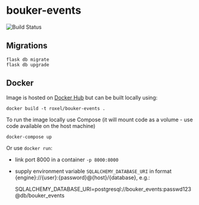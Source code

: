 # bouker-events


![Build Status](https://travis-ci.org/bouker/bouker-events.svg?branch=master)

## Migrations

    flask db migrate
    flask db upgrade


## Docker

Image is hosted on [Docker Hub](https://hub.docker.com/r/roxel/bouker-events/) but can be built locally using:

    docker build -t roxel/bouker-events .

To run the image locally use Compose (it will mount code as a volume - use code available on the host machine)

    docker-compose up

Or use `docker run`:

* link port 8000 in a container `-p 8000:8000`
* supply environment variable `SQLALCHEMY_DATABASE_URI` in format {engine}://{user}:{password}@{host}/{database}, e.g.:
    
    SQLALCHEMY_DATABASE_URI=postgresql://bouker_events:passwd123@db/bouker_events
